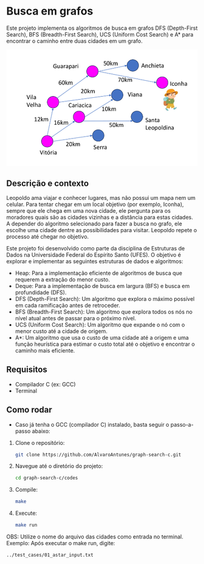 # Busca em grafos
Este projeto implementa os algoritmos de busca em grafos DFS (Depth-First Search), BFS (Breadth-First Search), UCS (Uniform Cost Search) e A* para encontrar o caminho entre duas cidades em um grafo.

![Grafo](imagens/image-grafo.png)

## Descrição e contexto

Leopoldo ama viajar e conhecer lugares, mas não possui um mapa nem um celular. Para tentar chegar em um local objetivo (por exemplo, Iconha), sempre que ele chega em uma nova cidade, ele pergunta para os moradores quais são as cidades vizinhas e a distância para estas cidades. A depender do algoritmo selecionado para fazer a busca no grafo, ele escolhe uma cidade dentre as possibilidades para visitar. Leopoldo repete o processo até chegar no objetivo.

Este projeto foi desenvolvido como parte da disciplina de Estruturas de Dados na Universidade Federal do Espírito Santo (UFES). O objetivo é explorar e implementar as seguintes estruturas de dados e algoritmos:

- Heap: Para a implementação eficiente de algoritmos de busca que requerem a extração do menor custo.
- Deque: Para a implementação de busca em largura (BFS) e busca em profundidade (DFS).
- DFS (Depth-First Search): Um algoritmo que explora o máximo possível em cada ramificação antes de retroceder.
- BFS (Breadth-First Search): Um algoritmo que explora todos os nós no nível atual antes de passar para o próximo nível.
- UCS (Uniform Cost Search): Um algoritmo que expande o nó com o menor custo até a cidade de origem.
- A*: Um algoritmo que usa o custo de uma cidade até a origem e uma função heurística para estimar o custo total até o objetivo e encontrar o caminho mais eficiente.

## Requisitos

- Compilador C (ex: GCC)
- Terminal

## Como rodar

- Caso já tenha o GCC (compilador C) instalado, basta seguir o passo-a-passo abaixo:

1. Clone o repositório:
   ```bash
   git clone https://github.com/AlvaroAntunes/graph-search-c.git

2. Navegue até o diretório do projeto:
    ```bash
    cd graph-search-c/codes

3. Compile:
    ```bash
    make

4. Execute:
   ```bash
   make run
   
OBS: Utilize o nome do arquivo das cidades como entrada no terminal. Exemplo: Após executar o make run, digite:
```bash
../test_cases/01_astar_input.txt
